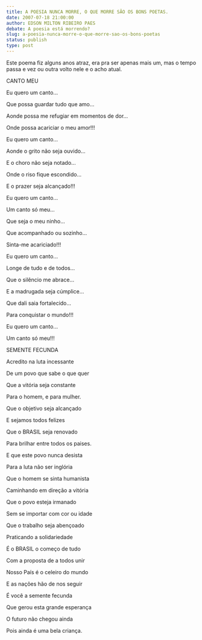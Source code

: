 ```yaml
---
title: A POESIA NUNCA MORRE, O QUE MORRE SÃO OS BONS POETAS.
date: 2007-07-18 21:00:00
author: EDSON MILTON RIBEIRO PAES
debate: A poesia está morrendo?
slug: a-poesia-nunca-morre-o-que-morre-sao-os-bons-poetas
status: publish 
type: post
---
```


Este poema fiz alguns anos atraz, era pra ser apenas mais um, mas o tempo passa e vez ou outra volto nele e o acho atual.  

  

  

CANTO MEU  

  

Eu quero um canto...  

Que possa guardar tudo que amo...  

Aonde possa me refugiar em momentos de dor...  

Onde possa acariciar o meu amor!!!  

  

Eu quero um canto...  

Aonde o grito não seja ouvido...  

E o choro não seja notado...  

Onde o riso fique escondido...  

E o prazer seja alcançado!!!  

  

Eu quero um canto...  

Um canto só meu...  

Que seja o meu ninho...  

Que acompanhado ou sozinho...  

Sinta-me acariciado!!!  

  

Eu quero um canto...   

Longe de tudo e de todos...  

Que o silêncio me abrace...  

E a madrugada seja cúmplice...  

Que dali saia fortalecido...  

Para conquistar o mundo!!!  

  

Eu quero um canto...  

Um canto só meu!!!  

  

SEMENTE FECUNDA  

Acredito na luta incessante  

De um povo que sabe o que quer  

Que a vitória seja constante  

Para o homem, e para mulher.  

  

Que o objetivo seja alcançado  

E sejamos todos felizes  

Que o BRASIL seja renovado  

Para brilhar entre todos os paises.  

  

E que este povo nunca desista  

Para a luta não ser inglória  

Que o homem se sinta humanista  

Caminhando em direção a vitória  

  

Que o povo esteja irmanado  

Sem se importar com cor ou idade  

Que o trabalho seja abençoado  

Praticando a solidariedade  

  

É o BRASIL o começo de tudo  

Com a proposta de a todos unir  

Nosso País é o celeiro do mundo  

E as nações hão de nos seguir  

É você a semente fecunda   

Que gerou esta grande esperança  

O futuro não chegou ainda  

Pois ainda é uma bela criança.
